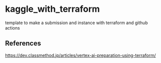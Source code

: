 # kaggle_with_terraform
template to make a submission and instance with terraform and github actions

## References
https://dev.classmethod.jp/articles/vertex-ai-preparation-using-terraform/
